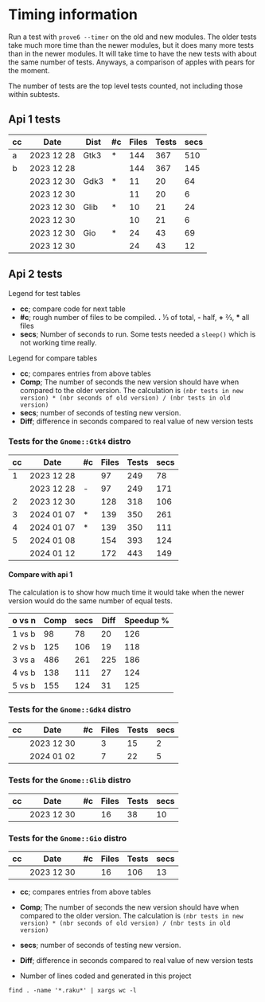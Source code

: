 
# Timing information

Run a test with `prove6 --timer` on the old and new modules. The older tests take much more time than the newer modules, but it does many more tests than in the newer modules. It will take time to have the new tests with about the same number of tests. Anyways, a comparison of apples with pears for the moment.

The number of tests are the top level tests counted, not including those within subtests.

## Api 1 tests
|cc| Date       | Dist      |#c| Files | Tests | secs |
|--|------------|-----------|--|-------|-------|------|
| a| 2023 12 28 | Gtk3      | *|   144 |   367 |  510 |
| b| 2023 12 28 |           |  |   144 |   367 |  145 |
|  | 2023 12 30 | Gdk3      | *|    11 |    20 |   64 |
|  | 2023 12 30 |           |  |    11 |    20 |    6 |
|  | 2023 12 30 | Glib      | *|    10 |    21 |   24 |
|  | 2023 12 30 |           |  |    10 |    21 |    6 |
|  | 2023 12 30 | Gio       | *|    24 |    43 |   69 |
|  | 2023 12 30 |           |  |    24 |    43 |   12 |


## Api 2 tests

Legend for test tables

* **cc**; compare code for next table
* **#c**; rough number of files to be compiled. **.** ⅓ of total, **-** half, **+** ⅔, **\*** all files
* **secs**; Number of seconds to run. Some tests needed a `sleep()` which is not working time really.

Legend for compare tables

* **cc**; compares entries from above tables
* **Comp**; The number of seconds the new version should have when compared to the older version. The calculation is `(nbr tests in new version) * (nbr seconds of old version) / (nbr tests in old version)`
* **secs**; number of seconds of testing new version.
* **Diff**; difference in seconds compared to real value of new version tests


### Tests for the `Gnome::Gtk4` distro

|cc| Date       |#c| Files | Tests | secs |
|--|------------|--|-------|-------|------|
| 1| 2023 12 28 |  |    97 |   249 |   78 |
|  | 2023 12 28 | -|    97 |   249 |  171 |
| 2| 2023 12 30 |  |   128 |   318 |  106 |
| 3| 2024 01 07 | *|   139 |   350 |  261 |
| 4| 2024 01 07 | *|   139 |   350 |  111 |
| 5| 2024 01 08 |  |   154 |   393 |  124 |
|  | 2024 01 12 |  |   172 |   443 |  149 |

#### Compare with api 1
The calculation is to show how much time it would take when the newer version would do the same number of equal tests.

| o vs n |  Comp | secs | Diff | Speedup % |
|--------|-------|------|------|-----------|
| 1 vs b |    98 |   78 |   20 |       126 |
| 2 vs b |   125 |  106 |   19 |       118 |
| 3 vs a |   486 |  261 |  225 |       186 |
| 4 vs b |   138 |  111 |   27 |       124 |
| 5 vs b |   155 |  124 |   31 |       125 |

### Tests for the `Gnome::Gdk4` distro

|cc| Date       |#c| Files | Tests | secs |
|--|------------|--|-------|-------|------|
|  | 2023 12 30 |  |     3 |    15 |    2 |
|  | 2024 01 02 |  |     7 |    22 |    5 |

### Tests for the `Gnome::Glib` distro

|cc| Date       |#c| Files | Tests | secs |
|--|------------|--|-------|-------|------|
|  | 2023 12 30 |  |    16 |    38 |   10 |


### Tests for the `Gnome::Gio` distro

|cc| Date       |#c| Files | Tests | secs |
|--|------------|--|-------|-------|------|
|  | 2023 12 30 |  |    16 |   106 |   13 |


* **cc**; compares entries from above tables
* **Comp**; The number of seconds the new version should have when compared to the older version. The calculation is `(nbr tests in new version) * (nbr seconds of old version) / (nbr tests in old version)`
* **secs**; number of seconds of testing new version.
* **Diff**; difference in seconds compared to real value of new version tests


* Number of lines coded and generated in this project
```
find . -name '*.raku*' | xargs wc -l
```
